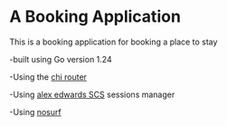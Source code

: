 # A Booking Application

This is a booking application for booking a place to stay

-built using Go version 1.24

-Using the [chi router](github.com/go-chi/chi/v5)

-Using [alex edwards SCS](github.com/alexedwards/scs/v2) sessions manager

-Using [nosurf](github.com/justinas/nosurf)
